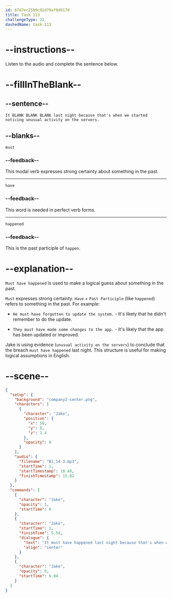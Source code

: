 ```yaml
---
id: 67d7ec25b9c92d79af0d917d
title: Task 113
challengeType: 22
dashedName: task-113
---
```


<!-- (audio) Jake: It must have happened last night because that's when we started noticing unusual activity on the servers. -->

# --instructions--

Listen to the audio and complete the sentence below.

# --fillInTheBlank--

## --sentence--

`It BLANK BLANK BLANK last night because that's when we started noticing unusual activity on the servers.`

## --blanks--

`must`

### --feedback--

This modal verb expresses strong certainty about something in the past.

---

`have`

### --feedback--

This word is needed in perfect verb forms.

---

`happened`

### --feedback--

This is the past participle of `happen`.

# --explanation--

`Must have happened` is used to make a logical guess about something in the past.  

`Must` expresses strong certainty. `Have` + `Past Participle` (like `happened`) refers to something in the past. For example:

- `He must have forgotten to update the system.` - It's likely that he didn't remember to do the update.

- `They must have made some changes to the app.` - It's likely that the app has been updated or improved.

Jake is using evidence (`unusual activity on the servers`) to conclude that the breach `must have happened` last night. This structure is useful for making logical assumptions in English.  

# --scene--

```json
{
  "setup": {
    "background": "company2-center.png",
    "characters": [
      {
        "character": "Jake",
        "position": {
          "x": 50,
          "y": 0,
          "z": 1.4
        },
        "opacity": 0
      }
    ],
    "audio": {
      "filename": "B1_14-3.mp3",
      "startTime": 1,
      "startTimestamp": 10.48,
      "finishTimestamp": 15.02
    }
  },
  "commands": [
    {
      "character": "Jake",
      "opacity": 1,
      "startTime": 0
    },
    {
      "character": "Jake",
      "startTime": 1,
      "finishTime": 5.54,
      "dialogue": {
        "text": "It must have happened last night because that's when we started noticing unusual activity on the servers.",
        "align": "center"
      }
    },
    {
      "character": "Jake",
      "opacity": 0,
      "startTime": 6.04
    }
  ]
}
```
